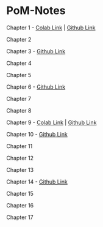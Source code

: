 # PoM-Notes

Chapter 1 - [Colab Link](https://colab.research.google.com/drive/1ybR2uBilAM_HLJvd61PvS9w2356xRvyB?usp=sharing) | [Github Link](https://github.com/hunterz-killer/PoM-Notes/blob/Main/Chapter%201.ipynb)

Chapter 2

Chapter 3 - [Github Link](https://github.com/hunterz-killer/PoM-Notes/blob/Main/Chapter_3.pdf)

Chapter 4

Chapter 5

Chapter 6 - [Github Link](https://github.com/hunterz-killer/PoM-Notes/blob/Main/Chapter%206.pdf)

Chapter 7

Chapter 8

Chapter 9 - [Colab Link](https://colab.research.google.com/drive/1vDZtjtkvLR6Iw9wiM07VaoufMgK8K49X) | [Github Link](https://github.com/hunterz-killer/PoM-Notes/blob/Main/Chapter_9.ipynb)

Chapter 10 - [Github Link](https://github.com/hunterz-killer/PoM-Notes/blob/Main/Chapter_10.pdf)

Chapter 11

Chapter 12

Chapter 13

Chapter 14 - [Github Link](https://github.com/hunterz-killer/PoM-Notes/blob/Main/Chapter%2014.pdf)

Chapter 15

Chapter 16

Chapter 17

